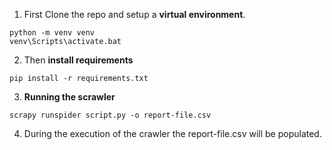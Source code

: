 1. First Clone the repo and setup a **virtual environment**.

 ```
 python -m venv venv
 venv\Scripts\activate.bat
 ```

2.  Then **install requirements** 

 ```
 pip install -r requirements.txt
 ```

3. **Running the scrawler**

 ```
 scrapy runspider script.py -o report-file.csv
 ```

 4. During the execution of the crawler the report-file.csv will be populated.